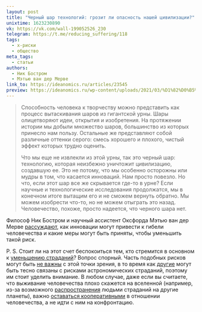 ```yaml
---
layout: post
title: "Черный шар технологий: грозит ли опасность нашей цивилизации?"
unixtime: 1623230890
vk: https://vk.com/wall-199052526_230
telegram: https://t.me/reducing_suffering/118
tags:
  - x-риски
  - общество
meta_tags:
  - статьи
authors:
  - Ник Бостром
  - Мэтью ван дер Мерве
link_to: https://ideanomics.ru/articles/23545
preview: https://ideanomics.ru/wp-content/uploads/2021/03/%D1%82%D0%B5%D0%BC%D0%BD%D0%B0%D1%8F-%D0%B1%D0%B0%D1%88%D0%BD%D1%8F-1024x683.jpg
---
```

>Способность человека к творчеству можно представить как процесс вытаскивания шаров из гигантской урны. Шары олицетворяют идеи, открытия и изобретения. На протяжении истории мы добыли множество шаров, большинство из которых принесло нам пользу. Остальные же представляют собой различные оттенки серого: смесь хорошего и плохого, чистый эффект которых трудно оценить.
>
>Что мы еще не извлекли из этой урны, так это черный шар: технологию, которая неизбежно уничтожит цивилизацию, создавшую ее. Это не потому, что мы особенно осторожны или мудры в том, что касается инноваций. Нам просто повезло. Но что, если этот шар все же скрывается где-то в урне? Если научные и технологические исследования продолжатся, мы в конечном итоге вытащим его и не сможем вернуть обратно. Мы можем изобрести что-то, но не можем отыграть это назад. Человечество, похоже, просто надеется, что черного шара нет.

Философ Ник Бостром и научный ассистент Оксфорда Мэтью ван дер Мерве [рассуждают](https://ideanomics.ru/articles/23545), как инновации могут привести к гибели человечества и какие меры могут быть приняты, чтобы уменьшить такой риск.

P. S. Стоит ли на этот счет беспокоиться тем, кто стремится в основном к [уменьшению страданий](index.html#SFE)? Вопрос спорный. Часть подобных рисков могут быть [не важны](103.html) с этой точки зрения, в то время как [другие](225.html) могут быть тесно связаны с рисками астрономических страданий, поэтому им стоит уделить внимание. В любом случае, даже если вы считаете, что выживание человечества плохо скажется на вселенной (например, из-за возможного [распространения](442.html) людьми страданий на другие планеты), важно [оставаться кооперативными](450.html) в отношении человечества, а не идти с ним на конфронтацию.